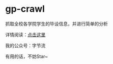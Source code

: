 # gp-crawl

抓取全校各学院学生的毕设信息，并进行简单的分析

详情阅读：[点击这里](https://mp.weixin.qq.com/s/uMQZZ8hpyDwjIs_hBekxIA)

我的公众号：字节流

有用的话，不妨Star~
